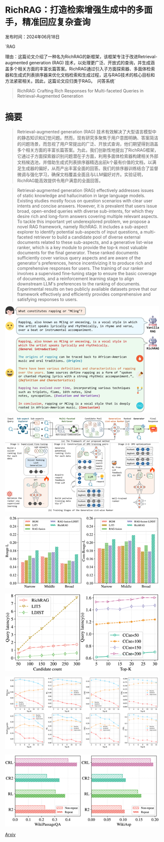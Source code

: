 # RichRAG：打造检索增强生成中的多面手，精准回应复杂查询

发布时间：2024年06月18日

`RAG

理由：这篇论文介绍了一种名为RichRAG的新框架，该框架专注于改进Retrieval-augmented generation (RAG) 技术，以处理更广泛、开放式的查询，并生成涵盖多个相关方面的丰富长篇答案。RichRAG通过引入子方面探索器、多面体检索器和生成式列表排序器来优化文档检索和生成过程，这与RAG技术的核心目标和方法紧密相关。因此，这篇论文应归类于RAG。` `问答系统`

> RichRAG: Crafting Rich Responses for Multi-faceted Queries in Retrieval-Augmented Generation

# 摘要

> Retrieval-augmented generation (RAG) 技术有效解决了大型语言模型中的静态知识和幻觉问题。然而，现有研究多聚焦于用户意图明确、答案简洁的问题场景，而忽视了用户常提出的广泛、开放式查询，他们期望得到涵盖多个相关方面的丰富长篇答案。为此，我们创新性地提出了RichRAG框架，它通过子方面探索器识别问题潜在子方面，利用多面体检索器构建相关外部文档候选池，并借助生成式列表排序器精选出前k个最有价值的文档，以满足生成器的偏好，从而产出丰富全面的回答。我们的排序器训练结合了监督微调与强化学习，确保文档覆盖全面且与LLM偏好对齐。实验证明，RichRAG能高效提供令用户满意的全面回答。

> Retrieval-augmented generation (RAG) effectively addresses issues of static knowledge and hallucination in large language models. Existing studies mostly focus on question scenarios with clear user intents and concise answers. However, it is prevalent that users issue broad, open-ended queries with diverse sub-intents, for which they desire rich and long-form answers covering multiple relevant aspects. To tackle this important yet underexplored problem, we propose a novel RAG framework, namely RichRAG. It includes a sub-aspect explorer to identify potential sub-aspects of input questions, a multi-faceted retriever to build a candidate pool of diverse external documents related to these sub-aspects, and a generative list-wise ranker, which is a key module to provide the top-k most valuable documents for the final generator. These ranked documents sufficiently cover various query aspects and are aware of the generator's preferences, hence incentivizing it to produce rich and comprehensive responses for users. The training of our ranker involves a supervised fine-tuning stage to ensure the basic coverage of documents, and a reinforcement learning stage to align downstream LLM's preferences to the ranking of documents. Experimental results on two publicly available datasets prove that our framework effectively and efficiently provides comprehensive and satisfying responses to users.

![RichRAG：打造检索增强生成中的多面手，精准回应复杂查询](../../../paper_images/2406.12566/x1.png)

![RichRAG：打造检索增强生成中的多面手，精准回应复杂查询](../../../paper_images/2406.12566/x2.png)

![RichRAG：打造检索增强生成中的多面手，精准回应复杂查询](../../../paper_images/2406.12566/x3.png)

![RichRAG：打造检索增强生成中的多面手，精准回应复杂查询](../../../paper_images/2406.12566/x4.png)

![RichRAG：打造检索增强生成中的多面手，精准回应复杂查询](../../../paper_images/2406.12566/x5.png)

![RichRAG：打造检索增强生成中的多面手，精准回应复杂查询](../../../paper_images/2406.12566/x6.png)

[Arxiv](https://arxiv.org/abs/2406.12566)